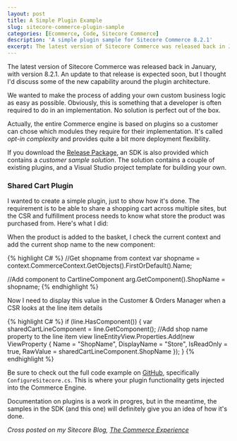 ```yaml
---
layout: post
title: A Simple Plugin Example
slug: sitecore-commerce-plugin-sample
categories: [Ecommerce, Code, Sitecore Commerce]
description: 'A simple plugin sample for Sitecore Commerce 8.2.1'
excerpt: The latest version of Sitecore Commerce was released back in January, with version 8.2.1. An update to that release is expected soon, but I thought I'd discuss some of the new capability around the plugin architecture.
---
```


The latest version of Sitecore Commerce was released back in January, with version 8.2.1. An update to that release is expected soon, but I thought I'd discuss some of the new capability around the plugin architecture. 

We wanted to make the process of adding your own custom business logic as easy as possible. Obviously, this is something that a developer is often required to do in an implementation. No solution is perfect out of the box.

Actually, the entire Commerce engine is based on plugins so a customer can chose which modules they require for their implementation. It's called _opt-in complexity_ and provides quite a bit more deployment flexibility.

If you download the [Release Package](https://dev.sitecore.net/Downloads/Sitecore_Commerce/821/Sitecore_Commerce_821.aspx), an SDK is also provided which contains a _customer sample solution_. The solution contains a couple of existing plugins, and a Visual Studio project template for building your own.

### Shared Cart Plugin

I wanted to create a simple plugin, just to show how it's done. The requirement is to be able to share a shopping cart across multiple sites, but the CSR and fulfillment process needs to know what store the product was purchased from. Here's what I did:

When the product is added to the basket, I check the current context and add the current shop name to the new component:

{% highlight C# %}
//Get shopname from context
var shopname = context.CommerceContext.GetObjects<Shop>().FirstOrDefault().Name;

//Add component to CartlineComponent
arg.GetComponent<SharedCartLineComponent>().ShopName = shopname;
{% endhighlight %}

Now I need to display this value in the Customer & Orders Manager when a CSR looks at the line item details

{% highlight C# %}
if (line.HasComponent<SharedCartLineComponent>())
{
var sharedCartLineComponent = line.GetComponent<SharedCartLineComponent>();
//Add shop name property to the line item view
lineEntityView.Properties.Add(new ViewProperty { Name = "ShopName", DisplayName = "Store", IsReadOnly = true, RawValue = sharedCartLineComponent.ShopName });
}
{% endhighlight %}

Be sure to check out the full code example on [GitHub](https://github.com/heardk/commerce-plugins/tree/master/Commerce.Plugin.Shared.Cart), specifically `ConfigureSitecore.cs`. This is where your plugin functionality gets injected into the Commerce Engine.

Documentation on plugins is a work in progres, but in the meantime, the samples in the SDK (and this one) will definitely give you an idea of how it's done.

_Cross posted on my Sitecore Blog, [The Commerce Experience](https://community.sitecore.net/technical_blogs/b/the_commerce_experience)_  